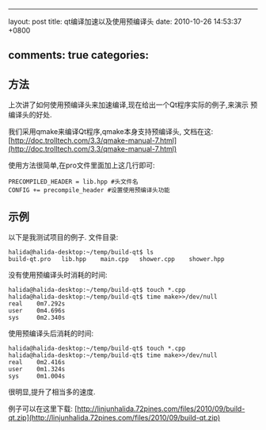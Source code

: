 
---
layout: post
title: qt编译加速以及使用预编译头
date: 2010-10-26 14:53:37 +0800

comments: true
categories: 
---

方法
------------------------------

上次讲了如何使用预编译头来加速编译,现在给出一个Qt程序实际的例子,来演示
预编译头的好处.

我们采用qmake来编译Qt程序,qmake本身支持预编译头,
文档在这:[http://doc.trolltech.com/3.3/qmake-manual-7.html](http://doc.trolltech.com/3.3/qmake-manual-7.html)

使用方法很简单,在pro文件里面加上这几行即可:

    PRECOMPILED_HEADER = lib.hpp #头文件名
    CONFIG += precompile_header #设置使用预编译头功能

示例
------------------------------

以下是我测试项目的例子. 文件目录:

    halida@halida-desktop:~/temp/build-qt$ ls
    build-qt.pro   lib.hpp    main.cpp   shower.cpp    shower.hpp

没有使用预编译头时消耗的时间:

    halida@halida-desktop:~/temp/build-qt$ touch *.cpp
    halida@halida-desktop:~/temp/build-qt$ time make>>/dev/null
    real    0m7.292s
    user    0m4.696s
    sys     0m2.340s

使用预编译头后消耗的时间:

    halida@halida-desktop:~/temp/build-qt$ touch *.cpp
    halida@halida-desktop:~/temp/build-qt$ time make>>/dev/null
    real    0m2.416s
    user    0m1.324s
    sys     0m1.004s

很明显,提升了相当多的速度.

例子可以在这里下载:
[http://linjunhalida.72pines.com/files/2010/09/build-qt.zip](http://linjunhalida.72pines.com/files/2010/09/build-qt.zip)
